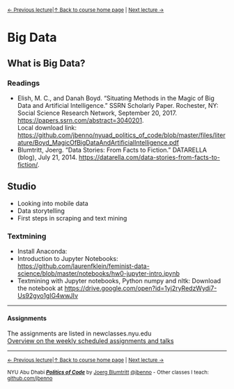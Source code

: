 <sup>[&larr; Previous lecture](/files/05.md)|[&uarr; Back to course home page](/README.md) | [Next lecture &rarr;](/files/07.md)</sup>  

# Big Data
## What is Big Data?

### Readings
- Elish, M. C., and Danah Boyd. “Situating Methods in the Magic of Big Data and Artificial Intelligence.” SSRN Scholarly Paper. Rochester, NY: Social Science Research Network, September 20, 2017. https://papers.ssrn.com/abstract=3040201.  
Local download link: https://github.com/jbenno/nyuad_politics_of_code/blob/master/files/literature/Boyd_MagicOfBigDataAndArtificialIntelligence.pdf  
- Blumtritt, Joerg. “Data Stories: From Facts to Fiction.” DATARELLA (blog), July 21, 2014. https://datarella.com/data-stories-from-facts-to-fiction/.

## Studio
- Looking into mobile data
- Data storytelling
- First steps in scraping and text mining

### Textmining
- Install Anaconda: 
- Introduction to Jupyter Notebooks: https://github.com/laurenfklein/feminist-data-science/blob/master/notebooks/hw0-jupyter-intro.ipynb
- Textmining with Jupyter notebooks, Python numpy and nltk: Download the notebook at https://drive.google.com/open?id=1yj2ryRedzWydi7-Us92gyo1gIG4wwJIv

***

#### Assignments
The assignments are listed in newclasses.nyu.edu  
[Overview on the weekly scheduled assignments and talks](https://docs.google.com/spreadsheets/d/15ZQVsHbdcMrUzVLIkae5IOQ4I0IY2HdLl63t61t5VSo/edit?usp=sharing)  


***
<sup>[&larr; Previous lecture](/files/05.md)|[&uarr; Back to course home page](/README.md) | [Next lecture &rarr;](/files/07.md)</sup>  
  
<sup>NYU Abu Dhabi ***[Politics of Code](/README.md)*** by [Joerg Blumtritt](https://jbenno.net) [@jbenno](https://twitter.com/jbenno) - Other classes I teach: [github.com/jbenno](https://github.com/jbenno/teaching/blob/master/README.md)</sup>

